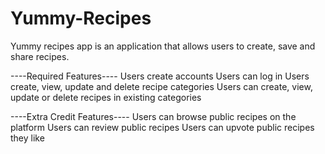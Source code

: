 # Yummy-Recipes
Yummy recipes app is an application that allows users  to create, save and share recipes.

----Required Features----
Users create accounts
Users can log in
Users create, view, update and delete recipe categories
Users can create, view, update or delete recipes in existing categories

----Extra Credit Features----
Users can browse public recipes on the platform
Users can review public recipes
Users can upvote public recipes they like


